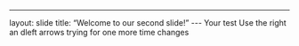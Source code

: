 ---
layout: slide
title: “Welcome to our second slide!” ---
Your test
Use the right an dleft arrows
trying for one more time changes

